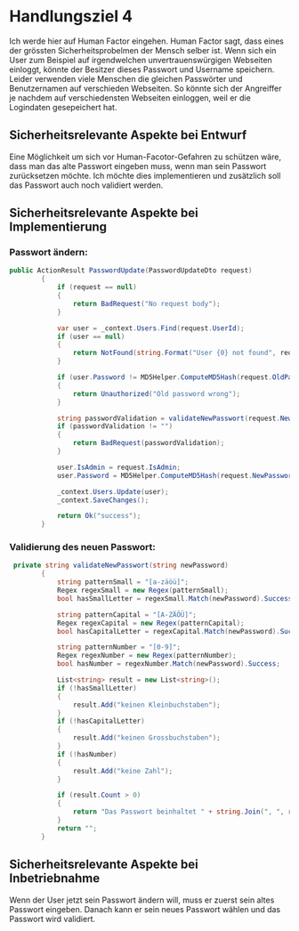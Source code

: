 # Handlungsziel 4
Ich werde hier auf Human Factor eingehen. Human Factor sagt, dass eines der grössten Sicherheitsprobelmen der Mensch selber ist. Wenn sich ein User zum Beispiel auf irgendwelchen unvertrauenswürgigen Webseiten einloggt, könnte der Besitzer dieses Passwort und Username speichern. Leider verwenden viele Menschen die gleichen Passwörter und Benutzernamen auf verschieden Webseiten. So könnte sich der Angreiffer je nachdem auf verschiedensten Webseiten einloggen, weil er die Logindaten gesepeichert hat. 

## Sicherheitsrelevante Aspekte bei Entwurf
Eine Möglichkeit um sich vor Human-Facotor-Gefahren zu schützen wäre, dass man das alte Passwort eingeben muss, wenn man sein Passwort zurücksetzen möchte. 
Ich möchte dies implementieren und zusätzlich soll das Passwort auch noch validiert werden. 


## Sicherheitsrelevante Aspekte bei Implementierung 
### Passwort ändern:
```csharp
public ActionResult PasswordUpdate(PasswordUpdateDto request)
        {
            if (request == null)
            {
                return BadRequest("No request body");
            }

            var user = _context.Users.Find(request.UserId);
            if (user == null)
            {
                return NotFound(string.Format("User {0} not found", request.UserId));
            }

            if (user.Password != MD5Helper.ComputeMD5Hash(request.OldPassword))
            {
                return Unauthorized("Old password wrong");
            }

            string passwordValidation = validateNewPasswort(request.NewPassword);
            if (passwordValidation != "")
            {
                return BadRequest(passwordValidation);
            }

            user.IsAdmin = request.IsAdmin;
            user.Password = MD5Helper.ComputeMD5Hash(request.NewPassword);

            _context.Users.Update(user);
            _context.SaveChanges();

            return Ok("success");
        }
```

### Validierung des neuen Passwort:
```csharp
 private string validateNewPasswort(string newPassword)
        {
            string patternSmall = "[a-zäöü]";
            Regex regexSmall = new Regex(patternSmall);
            bool hasSmallLetter = regexSmall.Match(newPassword).Success;

            string patternCapital = "[A-ZÄÖÜ]";
            Regex regexCapital = new Regex(patternCapital);
            bool hasCapitalLetter = regexCapital.Match(newPassword).Success;

            string patternNumber = "[0-9]";
            Regex regexNumber = new Regex(patternNumber);
            bool hasNumber = regexNumber.Match(newPassword).Success;

            List<string> result = new List<string>();
            if (!hasSmallLetter)
            {
                result.Add("keinen Kleinbuchstaben");
            }
            if (!hasCapitalLetter)
            {
                result.Add("keinen Grossbuchstaben");
            }
            if (!hasNumber)
            {
                result.Add("keine Zahl");
            }

            if (result.Count > 0)
            {
                return "Das Passwort beinhaltet " + string.Join(", ", result);
            }
            return "";
        }

```


## Sicherheitsrelevante Aspekte bei Inbetriebnahme
Wenn der User jetzt sein Passwort ändern will, muss er zuerst sein altes Passwort eingeben. Danach kann er sein neues Passwort wählen und das Passwort wird validiert. 
